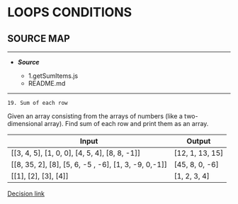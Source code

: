# LOOPS CONDITIONS

## SOURCE MAP

---

* ***Source***

  * 1.getSumItems.js
  * README.md

---

`19. Sum of each row`

Given an array consisting from the arrays of numbers (like a two-dimensional array). Find sum of each row and print them as an array.

| Input | Output |
| ----- |--------|
| [[3, 4, 5], [1, 0, 0], [4, 5, 4], [8, 8, -1]] | [12, 1, 13, 15] |
| [[8, 35, 2], [8], [5, 6, -5 , -6], [1, 3, -9, 0,-1]] | [45, 8, 0, -6] |
| [[1], [2], [3], [4]] | [1, 2, 3, 4] |

[Decision link](./1.getSumItems.js)